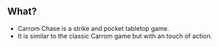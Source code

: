 ## What?
* Carrom Chase is a strike and pocket tabletop game.
* It is similar to the classic Carrom game but with an touch of action.
